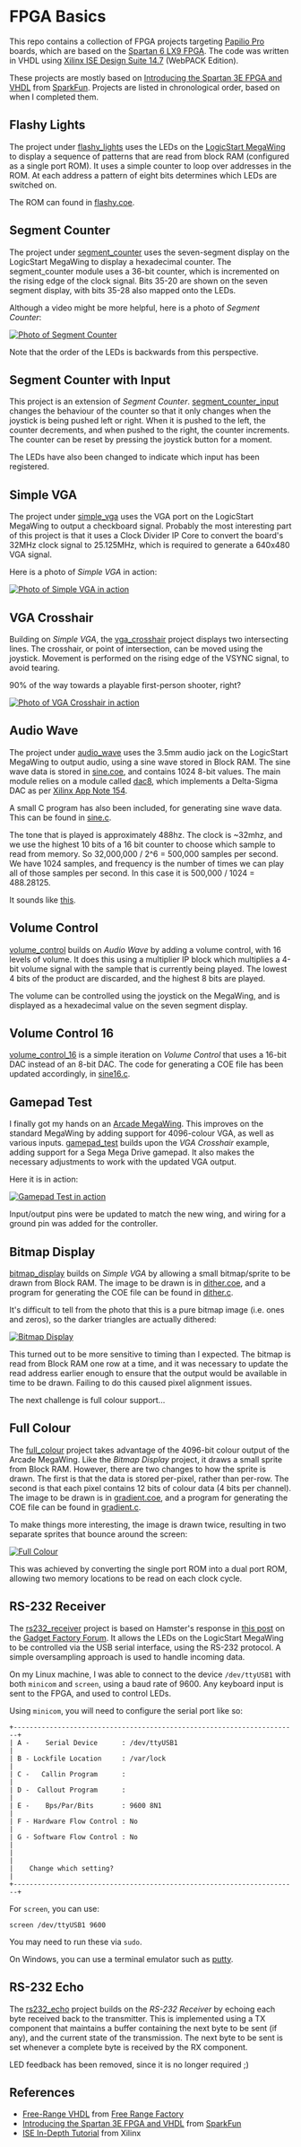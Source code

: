 # FPGA Basics

This repo contains a collection of FPGA projects targeting [Papilio Pro](https://papilio.cc/index.php?n=Papilio.PapilioPro) boards, which are based on the [Spartan 6 LX9 FPGA](http://www.xilinx.com/support/documentation/data_sheets/ds160.pdf). The code was written in VHDL using [Xilinx ISE Design Suite 14.7](https://www.xilinx.com/products/design-tools/ise-design-suite/ise-webpack.html) (WebPACK Edition).

These projects are mostly based on [Introducing the Spartan 3E FPGA and VHDL](https://cdn.sparkfun.com/datasheets/Dev/FPGA/IntroToSpartanFPGABook.pdf) from [SparkFun](https://www.sparkfun.com/). Projects are listed in chronological order, based on when I completed them.

## Flashy Lights

The project under [flashy_lights](./flashy_lights) uses the LEDs on the [LogicStart MegaWing](https://papilio.cc/index.php?n=Papilio.LogicStartMegaWing) to display a sequence of patterns that are read from block RAM (configured as a single port ROM). It uses a simple counter to loop over addresses in the ROM. At each address a pattern of eight bits determines which LEDs are switched on.

The ROM can found in [flashy.coe](./flashy_lights/flashy.coe).

## Segment Counter

The project under [segment_counter](./segment_counter) uses the seven-segment display on the LogicStart MegaWing to display a hexadecimal counter. The segment_counter module uses a 36-bit counter, which is incremented on the rising edge of the clock signal. Bits 35-20 are shown on the seven segment display, with bits 35-28 also mapped onto the LEDs.

Although a video might be more helpful, here is a photo of _Segment Counter_:

[![Photo of Segment Counter](./content/segment_counter_small.jpg)](./content/segment_counter.jpg)

Note that the order of the LEDs is backwards from this perspective.

## Segment Counter with Input

This project is an extension of _Segment Counter_. [segment_counter_input](./segment_counter_input) changes the behaviour of the counter so that it only changes when the joystick is being pushed left or right. When it is pushed to the left, the counter decrements, and when pushed to the right, the counter increments. The counter can be reset by pressing the joystick button for a moment.

The LEDs have also been changed to indicate which input has been registered.

## Simple VGA

The project under [simple_vga](./simple_vga) uses the VGA port on the LogicStart MegaWing to output a checkboard signal. Probably the most interesting part of this project is that it uses a Clock Divider IP Core to convert the board's 32MHz clock signal to 25.125MHz, which is required to generate a 640x480 VGA signal.

Here is a photo of _Simple VGA_ in action:

[![Photo of Simple VGA in action](./content/simple_vga_small.jpg)](./content/simple_vga.jpg)

## VGA Crosshair

Building on _Simple VGA_, the [vga_crosshair](./vga_crosshair) project displays two intersecting lines. The crosshair, or point of intersection, can be moved using the joystick. Movement is performed on the rising edge of the VSYNC signal, to avoid tearing.

90% of the way towards a playable first-person shooter, right?

[![Photo of VGA Crosshair in action](./content/vga_crosshair_small.jpg)](./content/vga_crosshair.jpg)

## Audio Wave

The project under [audio_wave](./audio_wave) uses the 3.5mm audio jack on the LogicStart MegaWing to output audio, using a sine wave stored in Block RAM. The sine wave data is stored in [sine.coe](./audio_wave/sine.coe), and contains 1024 8-bit values. The main module relies on a module called [dac8](./audio_wave/dac8.vhd), which implements a Delta-Sigma DAC as per [Xilinx App Note 154](https://www.xilinx.com/support/documentation/application_notes/xapp154.pdf).

A small C program has also been included, for generating sine wave data. This can be found in [sine.c](./audio_wave/sine.c).

The tone that is played is approximately 488hz. The clock is ~32mhz, and we use the highest 10 bits of a 16 bit counter to choose which sample to read from memory. So 32,000,000 / 2^6 = 500,000 samples per second. We have 1024 samples, and frequency is the number of times we can play all of those samples per second. In this case it is 500,000 / 1024 = 488.28125.

It sounds like [this](https://www.youtube.com/watch?v=E3Mmov-nYok).

## Volume Control

[volume_control](./volume_control) builds on _Audio Wave_ by adding a volume control, with 16 levels of volume. It does this using a multiplier IP block which multiplies a 4-bit volume signal with the sample that is currently being played. The lowest 4 bits of the product are discarded, and the highest 8 bits are played.

The volume can be controlled using the joystick on the MegaWing, and is displayed as a hexadecimal value on the seven segment display.

## Volume Control 16

[volume_control_16](./volume_control_16) is a simple iteration on _Volume Control_ that uses a 16-bit DAC instead of an 8-bit DAC. The code for generating a COE file has been updated accordingly, in [sine16.c](./volume_control_16/sine16.c).

## Gamepad Test

I finally got my hands on an [Arcade MegaWing](http://papilio.cc/index.php?n=Papilio.ArcadeMegaWing). This improves on the standard MegaWing by adding support for 4096-colour VGA, as well as various inputs. [gamepad_test](./gamepad_test) builds upon the _VGA Crosshair_ example, adding support for a Sega Mega Drive gamepad. It also makes the necessary adjustments to work with the updated VGA output.

Here it is in action:

[![Gamepad Test in action](./content/gamepad_test_small.jpg)](./content/gamepad_test.jpg)

Input/output pins were be updated to match the new wing, and wiring for a ground pin was added for the controller.

## Bitmap Display

[bitmap_display](./bitmap_display) builds on _Simple VGA_ by allowing a small bitmap/sprite to be drawn from Block RAM. The image to be drawn is in [dither.coe](./bitmap_display/dither.coe), and a program for generating the COE file can be found in [dither.c](./bitmap_display/dither.c).

It's difficult to tell from the photo that this is a pure bitmap image (i.e. ones and zeros), so the darker triangles are actually dithered:

[![Bitmap Display](./content/bitmap_display_small.jpg)](./content/bitmap_display.jpg)

This turned out to be more sensitive to timing than I expected. The bitmap is read from Block RAM one row at a time, and it was necessary to update the read address earlier enough to ensure that the output would be available in time to be drawn. Failing to do this caused pixel alignment issues.

The next challenge is full colour support...

## Full Colour

The [full_colour](./full_colour) project takes advantage of the 4096-bit colour output of the Arcade MegaWing. Like the _Bitmap Display_ project, it draws a small sprite from Block RAM. However, there are two changes to how the sprite is drawn. The first is that the data is stored per-pixel, rather than per-row. The second is that each pixel contains 12 bits of colour data (4 bits per channel). The image to be drawn is in [gradient.coe](./full_colour/gradient.coe), and a program for generating the COE file can be found in [gradient.c](./full_colour/gradient.c).

To make things more interesting, the image is drawn twice, resulting in two separate sprites that bounce around the screen:

[![Full Colour](./content/full_colour_small.jpg)](./content/full_colour.jpg)

This was achieved by converting the single port ROM into a dual port ROM, allowing two memory locations to be read on each clock cycle.

## RS-232 Receiver

The [rs232_receiver](./rs232_receiver) project is based on Hamster's response in [this post](http://forum.gadgetfactory.net/topic/1823-usb-specifics-for-the-pro/) on the [Gadget Factory Forum](http://forum.gadgetfactory.net/). It allows the LEDs on the LogicStart MegaWing to be controlled via the USB serial interface, using the RS-232 protocol. A simple oversampling approach is used to handle incoming data.

On my Linux machine, I was able to connect to the device `/dev/ttyUSB1` with both `minicom` and `screen`, using a baud rate of 9600. Any keyboard input is sent to the FPGA, and used to control LEDs.

Using `minicom`, you will need to configure the serial port like so:

    +-----------------------------------------------------------------------+
    | A -    Serial Device      : /dev/ttyUSB1                              |
    | B - Lockfile Location     : /var/lock                                 |
    | C -   Callin Program      :                                           |
    | D -  Callout Program      :                                           |
    | E -    Bps/Par/Bits       : 9600 8N1                                  |
    | F - Hardware Flow Control : No                                        |
    | G - Software Flow Control : No                                        |
    |                                                                       |
    |    Change which setting?                                              |
    +-----------------------------------------------------------------------+

For `screen`, you can use:

    screen /dev/ttyUSB1 9600

You may need to run these via `sudo`.

On Windows, you can use a terminal emulator such as [putty](https://www.putty.org).

## RS-232 Echo

The [rs232_echo](./rs232_echo) project builds on the _RS-232 Receiver_ by echoing each byte received back to the transmitter. This is implemented using a TX component that maintains a buffer containing the next byte to be sent (if any), and the current state of the transmission. The next byte to be sent is set whenever a complete byte is received by the RX component.

LED feedback has been removed, since it is no longer required ;)

## References

* [Free-Range VHDL](http://freerangefactory.org/pdf/df344hdh4h8kjfh3500ft2/free_range_vhdl.pdf) from [Free Range Factory](http://freerangefactory.org)
* [Introducing the Spartan 3E FPGA and VHDL](https://cdn.sparkfun.com/datasheets/Dev/FPGA/IntroToSpartanFPGABook.pdf) from [SparkFun](https://www.sparkfun.com/)
* [ISE In-Depth Tutorial](https://www.xilinx.com/support/documentation/sw_manuals/xilinx13_3/ise_tutorial_ug695.pdf) from Xilinx
